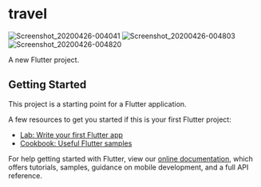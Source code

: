 # travel


![Screenshot_20200426-004041](https://user-images.githubusercontent.com/43111810/80293542-35573180-8758-11ea-8e29-993fc26ec41f.png)
![Screenshot_20200426-004803](https://user-images.githubusercontent.com/43111810/80293545-4011c680-8758-11ea-9762-cb7acbc9dac0.png)
![Screenshot_20200426-004820](https://user-images.githubusercontent.com/43111810/80293548-4c961f00-8758-11ea-96bd-91373f264275.png)




A new Flutter project.

## Getting Started

This project is a starting point for a Flutter application.

A few resources to get you started if this is your first Flutter project:

- [Lab: Write your first Flutter app](https://flutter.dev/docs/get-started/codelab)
- [Cookbook: Useful Flutter samples](https://flutter.dev/docs/cookbook)

For help getting started with Flutter, view our
[online documentation](https://flutter.dev/docs), which offers tutorials,
samples, guidance on mobile development, and a full API reference.
